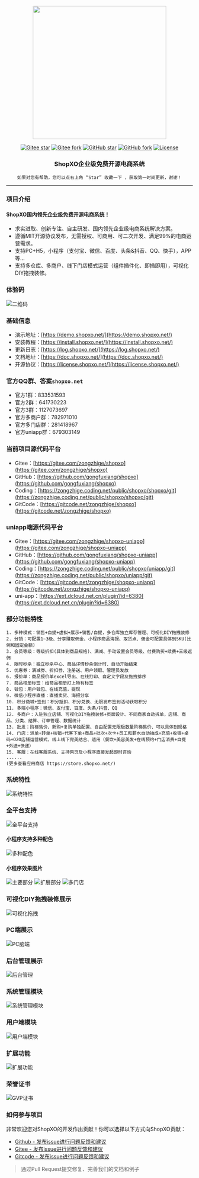 <p align="center">
<img src="https://doc.shopxo.net/upload/image/20210727/1627379966617129.jpg" width="360" />
</p>

<div align="center">

[![Gitee star](https://gitee.com/zongzhige/shopxo/badge/star.svg?theme=gvp)](https://gitee.com/zongzhige/shopxo/stargazers)
[![Gitee fork](https://gitee.com/zongzhige/shopxo/badge/fork.svg?theme=gvp)](https://gitee.com/zongzhige/shopxo/members)
[![GitHub star](https://img.shields.io/github/stars/gongfuxiang/shopxo?logo=github)](https://github.com/gongfuxiang/shopxo/stargazers)
[![GitHub fork](https://img.shields.io/github/forks/gongfuxiang/shopxo?logo=github)](https://github.com/gongfuxiang/shopxo/network)
[![License](https://img.shields.io/badge/license-MIT-green)](https://gitee.com/zongzhige/shopxo/blob/master/LICENSE) 

</div>

<h3 align="center">ShopXO企业级免费开源电商系统</h3>

<div align="center">

```shell
如果对您有帮助，您可以点右上角 “Star” 收藏一下 ，获取第一时间更新，谢谢！
```

</div>

------------------------------------------------------------------------

### 项目介绍
#### ShopXO国内领先企业级免费开源电商系统！
* 求实进取、创新专注、自主研发、国内领先企业级电商系统解决方案。
* 遵循MIT开源协议发布，无需授权、可商用、可二次开发、满足99%的电商运营需求。
* 支持PC+H5，小程序（支付宝、微信、百度、头条&抖音、QQ、快手），APP等...
* 支持多仓库、多商户、线下门店模式运营（组件插件化、即插即用），可视化DIY拖拽装修。

### 体验码
![二维码](https://doc.shopxo.net/upload/image/20211211/1639234221484373.jpg "qrcode.jpg")


### 基础信息
* 演示地址：[https://demo.shopxo.net/](https://demo.shopxo.net/)
* 安装教程：[https://install.shopxo.net/](https://install.shopxo.net/)
* 更新日志：[https://log.shopxo.net/](https://log.shopxo.net/)
* 文档地址：[https://doc.shopxo.net/](https://doc.shopxo.net/)
* 开源协议：[https://license.shopxo.net/](https://license.shopxo.net/)

### 官方QQ群、答案`shopxo.net`
* 官方1群：833531593
* 官方2群：641730223
* 官方3群：1127073697
* 官方多商户群：782971010
* 官方多门店群：281418967
* 官方uniapp群：679303149

### 当前项目源代码平台
* Gitee：[https://gitee.com/zongzhige/shopxo](https://gitee.com/zongzhige/shopxo)
* GitHub：[https://github.com/gongfuxiang/shopxo](https://github.com/gongfuxiang/shopxo)
* Coding：[https://zongzhige.coding.net/public/shopxo/shopxo/git](https://zongzhige.coding.net/public/shopxo/shopxo/git)
* GitCode：[https://gitcode.net/zongzhige/shopxo](https://gitcode.net/zongzhige/shopxo)

### uniapp端源代码平台
* Gitee：[https://gitee.com/zongzhige/shopxo-uniapp](https://gitee.com/zongzhige/shopxo-uniapp)
* GitHub：[https://github.com/gongfuxiang/shopxo-uniapp](https://github.com/gongfuxiang/shopxo-uniapp)
* Coding：[https://zongzhige.coding.net/public/shopxo/uniapp/git](https://zongzhige.coding.net/public/shopxo/uniapp/git)
* GitCode：[https://gitcode.net/zongzhige/shopxo-uniapp](https://gitcode.net/zongzhige/shopxo-uniapp)
* uni-app：[https://ext.dcloud.net.cn/plugin?id=6380](https://ext.dcloud.net.cn/plugin?id=6380)

### 部分功能特性
~~~
1. 多种模式：销售+自提+虚拟+展示+销售/自提，多仓库独立库存管理、可视化DIY拖拽装修
2. 分销：可配置1~3级、分享赚取佣金、小程序商品海报、取货点、佣金可配置具体到SKU(比例和固定金额)
3. 会员等级：等级折扣(具体到商品规格)、满减、手动设置会员等级、付费购买+续费+三级返佣
4. 限时秒杀：独立秒杀中心、商品详情秒杀倒计时、自动开始结束
5. 优惠券：满减劵、折扣劵、注册送、用户领取、管理员发放
6. 报价单：商品报价单excel导出、在线打印、自定义字段及拖拽排序
7. 商品相册标签：给商品相册打上特有标签
8. 钱包：用户钱包、在线充值，提现
9. 微信小程序直播：直播卖货、海报分享
10. 积分商城+签到：积分抵扣、积分兑换、无限发布签到活动获取积分
11. 多端小程序：微信、支付宝、百度、头条/抖音、QQ
12. 多商户：入驻独立店铺、可视化DIY拖拽装修+页面设计、不同商家自动拆单，店铺、商品、分类、结算、订单管理、数据统计
13. 批发：阶梯售价、新购+复购单独配置、自由配置无限极数量阶梯售价、可以具体到规格
14. 门店：派单+转单+核销+代客下单+商品+批次+次卡+员工和薪水自动抽成+充值+收银+桌码+O2O店铺运营模式，线上线下完美结合、适用（餐饮+美容美发+在线预约+门店消费+自提+外送+快递）
15. 客服：在线客服系统、支持网页及小程序直接发起即时咨询
......
(更多查看应用商店 https://store.shopxo.net/)
~~~

### 系统特性
![系统特性](https://doc.shopxo.net/upload/image/20210727/1627370211229661.jpeg "系统特性")

### 全平台支持
![全平台支持](https://doc.shopxo.net/upload/image/20210727/1627370212203702.jpeg "全平台支持")


#### 小程序支持多种配色
![多种配色](https://doc.shopxo.net/upload/image/20211023/1634962774958024.jpg "配色.jpg")

#### 小程序效果图片
![主要部分](https://doc.shopxo.net/upload/image/20211023/1634962851731604.jpg "主要部分.jpg")
![扩展部分](https://doc.shopxo.net/upload/image/20211023/1634962862173709.jpg "扩展部分.jpg")
![多门店](https://doc.shopxo.net/upload/image/20220406/1649233148208137.jpg "扩展部分.jpg")

### 可视化DIY拖拽装修展示
![可视化拖拽](https://doc.shopxo.net/upload/image/20210727/1627370212919280.gif "可视化DIY拖拽装修")

### PC端展示
![PC脑端](https://doc.shopxo.net/upload/image/20210727/1627370212898377.gif "PC前端")

### 后台管理展示
![后台管理](https://doc.shopxo.net/upload/image/20210727/1627370212801103.gif "后台管理")


### 系统管理模块
![系统管理模块](http://assets.processon.com/chart_image/611f249c0e3e745cf8fe56e7.png?_=1629691225594 "系统管理模块")

### 用户端模块
![用户端模块](http://assets.processon.com/chart_image/6123129d0e3e743b327ab85e.png?_=1629691012295 "用户端模块")

### 扩展功能
![扩展功能](http://assets.processon.com/chart_image/612258ca5653bb6788ddc05e.png?_=1629691075045 "扩展功能")

### 荣誉证书
![GVP证书](https://doc.shopxo.net/upload/image/20210727/1627370213278731.jpeg "GVP高清图片.jpeg")


### 如何参与项目
非常欢迎您对ShopXO的开发作出贡献！你可以选择以下方式向ShopXO贡献：
- [Github - 发布issue进行问题反馈和建议](https://github.com/gongfuxiang/shopxo/pulls)
- [Gitee - 发布issue进行问题反馈和建议](https://gitee.com/zongzhige/shopxo/pulls)
- [Gitcode - 发布issue进行问题反馈和建议](https://gitcode.net/zongzhige/shopxo/merge_requests)
> 通过Pull Request提交修复、完善我们的文档和例子